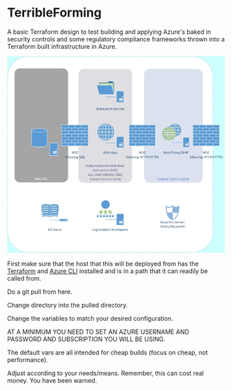 # TerribleForming
A basic Terraform design to test building and applying Azure's baked in security controls and some regulatory compliance frameworks thrown into a Terraform built infrastructure in Azure. 

![Diagram](./Azure2.jpg?raw=true "Title")

First make sure that the host that this will be deployed from has the [Terraform](https://www.terraform.io/downloads.html) and [Azure CLI](https://docs.microsoft.com/en-us/cli/azure/install-azure-cli?view=azure-cli-latest) installed and is in a path that it can readily be called from. 

Do a git pull from here. 

Change directory into the pulled directory. 

Change the variables to match your desired configuration. 

AT A MINIMUM YOU NEED TO SET AN AZURE USERNAME AND PASSWORD AND SUBSCRIPTION YOU WILL BE USING. 

The default vars are all intended for cheap builds (focus on cheap, not performance). 

Adjust according to your needs/means. Remember, this can cost real money. You have been warned.
